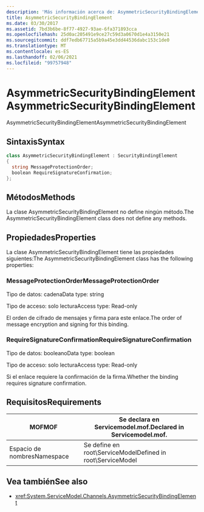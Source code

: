 ```yaml
---
description: 'Más información acerca de: AsymmetricSecurityBindingElement'
title: AsymmetricSecurityBindingElement
ms.date: 03/30/2017
ms.assetid: 7bd3b6be-8f77-4927-93ae-6fa371893cca
ms.openlocfilehash: 25d0ac205491e9ce27c59d3a0670d1e4a3150e21
ms.sourcegitcommit: ddf7edb67715a5b9a45e3dd44536dabc153c1de0
ms.translationtype: MT
ms.contentlocale: es-ES
ms.lasthandoff: 02/06/2021
ms.locfileid: "99757948"
---
```

# <a name="asymmetricsecuritybindingelement"></a><span data-ttu-id="aadb7-103">AsymmetricSecurityBindingElement</span><span class="sxs-lookup"><span data-stu-id="aadb7-103">AsymmetricSecurityBindingElement</span></span>

<span data-ttu-id="aadb7-104">AsymmetricSecurityBindingElement</span><span class="sxs-lookup"><span data-stu-id="aadb7-104">AsymmetricSecurityBindingElement</span></span>  
  
## <a name="syntax"></a><span data-ttu-id="aadb7-105">Sintaxis</span><span class="sxs-lookup"><span data-stu-id="aadb7-105">Syntax</span></span>  
  
```csharp
class AsymmetricSecurityBindingElement : SecurityBindingElement  
{  
  string MessageProtectionOrder;  
  boolean RequireSignatureConfirmation;  
};  
```  
  
## <a name="methods"></a><span data-ttu-id="aadb7-106">Métodos</span><span class="sxs-lookup"><span data-stu-id="aadb7-106">Methods</span></span>  

 <span data-ttu-id="aadb7-107">La clase AsymmetricSecurityBindingElement no define ningún método.</span><span class="sxs-lookup"><span data-stu-id="aadb7-107">The AsymmetricSecurityBindingElement class does not define any methods.</span></span>  
  
## <a name="properties"></a><span data-ttu-id="aadb7-108">Propiedades</span><span class="sxs-lookup"><span data-stu-id="aadb7-108">Properties</span></span>  

 <span data-ttu-id="aadb7-109">La clase AsymmetricSecurityBindingElement tiene las propiedades siguientes:</span><span class="sxs-lookup"><span data-stu-id="aadb7-109">The AsymmetricSecurityBindingElement class has the following properties:</span></span>  
  
### <a name="messageprotectionorder"></a><span data-ttu-id="aadb7-110">MessageProtectionOrder</span><span class="sxs-lookup"><span data-stu-id="aadb7-110">MessageProtectionOrder</span></span>  

 <span data-ttu-id="aadb7-111">Tipo de datos: cadena</span><span class="sxs-lookup"><span data-stu-id="aadb7-111">Data type: string</span></span>  
  
 <span data-ttu-id="aadb7-112">Tipo de acceso: solo lectura</span><span class="sxs-lookup"><span data-stu-id="aadb7-112">Access type: Read-only</span></span>  
  
 <span data-ttu-id="aadb7-113">El orden de cifrado de mensajes y firma para este enlace.</span><span class="sxs-lookup"><span data-stu-id="aadb7-113">The order of message encryption and signing for this binding.</span></span>  
  
### <a name="requiresignatureconfirmation"></a><span data-ttu-id="aadb7-114">RequireSignatureConfirmation</span><span class="sxs-lookup"><span data-stu-id="aadb7-114">RequireSignatureConfirmation</span></span>  

 <span data-ttu-id="aadb7-115">Tipo de datos: booleano</span><span class="sxs-lookup"><span data-stu-id="aadb7-115">Data type: boolean</span></span>  
  
 <span data-ttu-id="aadb7-116">Tipo de acceso: solo lectura</span><span class="sxs-lookup"><span data-stu-id="aadb7-116">Access type: Read-only</span></span>  
  
 <span data-ttu-id="aadb7-117">Si el enlace requiere la confirmación de la firma.</span><span class="sxs-lookup"><span data-stu-id="aadb7-117">Whether the binding requires signature confirmation.</span></span>  
  
## <a name="requirements"></a><span data-ttu-id="aadb7-118">Requisitos</span><span class="sxs-lookup"><span data-stu-id="aadb7-118">Requirements</span></span>  
  
|<span data-ttu-id="aadb7-119">MOF</span><span class="sxs-lookup"><span data-stu-id="aadb7-119">MOF</span></span>|<span data-ttu-id="aadb7-120">Se declara en Servicemodel.mof.</span><span class="sxs-lookup"><span data-stu-id="aadb7-120">Declared in Servicemodel.mof.</span></span>|  
|---------|-----------------------------------|  
|<span data-ttu-id="aadb7-121">Espacio de nombres</span><span class="sxs-lookup"><span data-stu-id="aadb7-121">Namespace</span></span>|<span data-ttu-id="aadb7-122">Se define en root\ServiceModel</span><span class="sxs-lookup"><span data-stu-id="aadb7-122">Defined in root\ServiceModel</span></span>|  
  
## <a name="see-also"></a><span data-ttu-id="aadb7-123">Vea también</span><span class="sxs-lookup"><span data-stu-id="aadb7-123">See also</span></span>

- <xref:System.ServiceModel.Channels.AsymmetricSecurityBindingElement>
